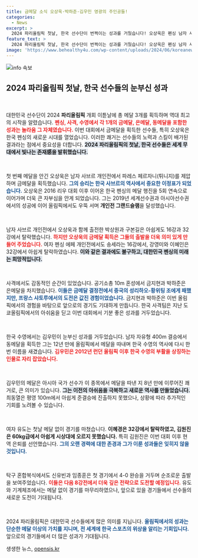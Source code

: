 ```yaml
---
title: 금메달 소식 오상욱·박하준·김우민 영광의 주인공들!
categories:
  - News
excerpt: >
  2024 파리올림픽 첫날, 한국 선수단이 번쩍이는 성과를 거뒀습니다! 오상욱은 펜싱 남자 사브르에서 금메달을 따며 역사를 썼고, 사격팀은 은메달, 수영 김우민은 12년 만의 동메달로 기쁘게 출발했습니다. 클릭해서 더 알아보세요!
feature_text: >
  2024 파리올림픽 첫날, 한국 선수단이 번쩍이는 성과를 거뒀습니다! 오상욱은 펜싱 남자 사브르에서 금메달을 따며 역사를 썼고, 사격팀은 은메달, 수영 김우민은 12년 만의 동메달로 기쁘게 출발했습니다. 클릭해서 더 알아보세요!
image: 'https://www.behealthy4u.com/wp-content/uploads/2024/06/koreanews.jpg'
---
```


<p><img src="https://www.behealthy4u.com/wp-content/uploads/2024/06/koreanews.jpg" alt="info 속보" /></p>

<h2 data-ke-size="size26">2024 파리올림픽 첫날, 한국 선수들의 눈부신 성과</h2>

<p data-ke-size="size16">&nbsp;</p>

<p>대한민국 선수단이 2024 <b>파리올림픽</b> 개회 이튿날에 총 메달 3개를 획득하며 역대 최고의 시작을 알렸습니다. <b><span style="color: #ee2323;">펜싱, 사격, 수영에서 각 1개의 금메달, 은메달, 동메달을 포함한 성과는 놀라움 그 자체였습니다.</span></b> 이번 대회에서 금메달을 획득한 선수들, 특히 오상욱은 한국 펜싱의 새로운 시대를 열었습니다. 이러한 쾌거는 선수들의 노력과 스킬이 배가된 결과라는 점에서 중요성을 더합니다. <b><span style="background-color: #21538527;">2024 파리올림픽의 첫날, 한국 선수들은 세계 무대에서 빛나는 존재感을 발휘했습니다.</span></b></p>

<p data-ke-size="size16">&nbsp;</p>

<p>첫 번째 메달을 안긴 오상욱은 남자 사브르 개인전에서 파레스 페르자니(튀니지)를 제압하며 금메달을 획득했습니다. <b><span style="color: #1a5490;">그의 승리는 한국 사브르의 역사에서 중요한 이정표가 되었습니다.</span></b> 오상욱은 2016 리우 대회 이후 이어온 한국 펜싱의 메달 행진을 5회 연속으로 이어가며 더욱 큰 자부심을 안게 되었습니다. 그는 2019년 세계선수권과 아시아선수권에서의 성공에 이어 올림픽에서도 우뚝 서며 <b>개인전 그랜드슬램</b>을 달성했습니다.</p>

<p data-ke-size="size16">&nbsp;</p>

<p>남자 사브르 개인전에서 오상욱과 함께 출전한 박상원과 구본길은 아쉽게도 16강과 32강에서 탈락했습니다. <b><span style="color: #ee2323;">하지만 오상욱의 금메달 획득은 그들의 출발을 더욱 의미 있게 만들어 주었습니다.</span></b> 여자 펜싱 에페 개인전에서도 송세라는 16강에서, 강영미와 이혜인은 32강에서 아쉽게 탈락하였습니다. <b><span style="background-color: #21538527;">이와 같은 결과에도 불구하고, 대한민국 펜싱의 미래는 희망적입니다.</span></b></p>

<p data-ke-size="size16">&nbsp;</p>

<p>사격에서도 감동적인 순간이 있었습니다. 공기소총 10m 혼성에서 금지현과 박하준은 은메달을 차지했습니다. <b><span style="color: #1a5490;">이들은 금메달 결정전에서 중국의 성리하오-황위팅 조에게 패했지만, 프랑스 샤토루에서의 도전은 값진 경험이었습니다.</span></b> 금지현과 박하준은 이번 올림픽에서의 경험을 바탕으로 앞으로의 경기도 기대하게 만듭니다. 한국 사격팀은 지난 도쿄올림픽에서의 아쉬움을 딛고 이번 대회에서 기분 좋은 성과를 거두었습니다.</p>

<p data-ke-size="size16">&nbsp;</p>

<p>한국 수영에서는 김우민이 눈부신 성과를 거두었습니다. 남자 자유형 400m 결승에서 동메달을 획득한 그는 12년 만에 올림픽에서 메달을 따내며 한국 수영의 역사에 다시 한 번 이름을 새겼습니다. <b><span style="color: #ee2323;">김우민은 2012년 런던 올림픽 이후 한국 수영의 부활을 상징하는 인물로 자리 잡았습니다.</span></b></p>

<p data-ke-size="size16">&nbsp;</p>

<p>김우민의 메달은 아시아 국가 선수가 이 종목에서 메달을 따낸 지 8년 만에 이루어진 쾌거로, 큰 의미가 있습니다. <b><span style="background-color: #21538527;">그는 이전의 아쉬움을 극복하고 새로운 역사를 만들었습니다.</span></b> 최동열은 평영 100m에서 아쉽게 준결승에 진출하지 못했으나, 상황에 따라 추가적인 기회를 노려볼 수 있습니다.</p>

<p data-ke-size="size16">&nbsp;</p>

<p>여자 유도는 첫날 메달 없이 경기를 마쳤습니다. <b>이혜경은 32강에서 탈락하였고, 김원진은 60kg급에서 아쉽게 시상대에 오르지 못했습니다.</b> 특히 김원진은 이번 대회 이후 현역 은퇴를 선언했습니다. <b><span style="color: #1a5490;">그의 오랜 경력에 대한 존경과 그가 이룬 성과들은 잊히지 않을 것입니다.</span></b></p>

<p data-ke-size="size16">&nbsp;</p>

<p>탁구 혼합복식에서도 신유빈과 임종훈은 첫 경기에서 4-0 완승을 거두며 순조로운 출발을 보여주었습니다. <b><span style="color: #ee2323;">이들은 다음 8강전에서 더욱 깊은 전략으로 도전할 예정입니다.</span></b> 유도와 기계체조에서는 메달 없이 경기를 마무리하였으나, 앞으로 있을 경기들에서 선수들의 새로운 도전이 기대됩니다. </p>

<p data-ke-size="size16">&nbsp;</p>

<p>2024 파리올림픽은 대한민국 선수들에게 많은 의미를 지닙니다. <b><span style="color: #1a5490;">올림픽에서의 성과는 단순한 메달 이상의 가치를 지니며, 전 세계에 한국 스포츠의 위상을 알리는 기회입니다.</span></b> 앞으로의 경기들에서 더 많은 성과가 기대됩니다.</p>
생생한 뉴스, <a href="https://opensis.kr" rel="dofollow">opensis.kr</a>


